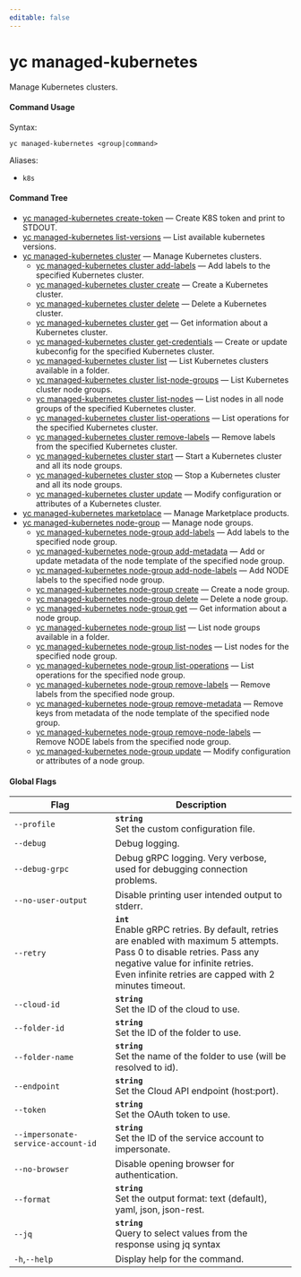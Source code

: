 ```yaml
---
editable: false
---
```


# yc managed-kubernetes

Manage Kubernetes clusters.

#### Command Usage

Syntax: 

`yc managed-kubernetes <group|command>`

Aliases: 

- `k8s`

#### Command Tree

- [yc managed-kubernetes create-token](create-token.md) — Create K8S token and print to STDOUT.
- [yc managed-kubernetes list-versions](list-versions.md) — List available kubernetes versions.
- [yc managed-kubernetes cluster](cluster/index.md) — Manage Kubernetes clusters.
	- [yc managed-kubernetes cluster add-labels](cluster/add-labels.md) — Add labels to the specified Kubernetes cluster.
	- [yc managed-kubernetes cluster create](cluster/create.md) — Create a Kubernetes cluster.
	- [yc managed-kubernetes cluster delete](cluster/delete.md) — Delete a Kubernetes cluster.
	- [yc managed-kubernetes cluster get](cluster/get.md) — Get information about a Kubernetes cluster.
	- [yc managed-kubernetes cluster get-credentials](cluster/get-credentials.md) — Create or update kubeconfig for the specified Kubernetes cluster.
	- [yc managed-kubernetes cluster list](cluster/list.md) — List Kubernetes clusters available in a folder.
	- [yc managed-kubernetes cluster list-node-groups](cluster/list-node-groups.md) — List Kubernetes cluster node groups.
	- [yc managed-kubernetes cluster list-nodes](cluster/list-nodes.md) — List nodes in all node groups of the specified Kubernetes cluster.
	- [yc managed-kubernetes cluster list-operations](cluster/list-operations.md) — List operations for the specified Kubernetes cluster.
	- [yc managed-kubernetes cluster remove-labels](cluster/remove-labels.md) — Remove labels from the specified Kubernetes cluster.
	- [yc managed-kubernetes cluster start](cluster/start.md) — Start a Kubernetes cluster and all its node groups.
	- [yc managed-kubernetes cluster stop](cluster/stop.md) — Stop a Kubernetes cluster and all its node groups.
	- [yc managed-kubernetes cluster update](cluster/update.md) — Modify configuration or attributes of a Kubernetes cluster.
- [yc managed-kubernetes marketplace](marketplace/index.md) — Manage Marketplace products.
- [yc managed-kubernetes node-group](node-group/index.md) — Manage node groups.
	- [yc managed-kubernetes node-group add-labels](node-group/add-labels.md) — Add labels to the specified node group.
	- [yc managed-kubernetes node-group add-metadata](node-group/add-metadata.md) — Add or update metadata of the node template of the specified node group.
	- [yc managed-kubernetes node-group add-node-labels](node-group/add-node-labels.md) — Add NODE labels to the specified node group.
	- [yc managed-kubernetes node-group create](node-group/create.md) — Create a node group.
	- [yc managed-kubernetes node-group delete](node-group/delete.md) — Delete a node group.
	- [yc managed-kubernetes node-group get](node-group/get.md) — Get information about a node group.
	- [yc managed-kubernetes node-group list](node-group/list.md) — List node groups available in a folder.
	- [yc managed-kubernetes node-group list-nodes](node-group/list-nodes.md) — List nodes for the specified node group.
	- [yc managed-kubernetes node-group list-operations](node-group/list-operations.md) — List operations for the specified node group.
	- [yc managed-kubernetes node-group remove-labels](node-group/remove-labels.md) — Remove labels from the specified node group.
	- [yc managed-kubernetes node-group remove-metadata](node-group/remove-metadata.md) — Remove keys from metadata of the node template of the specified node group.
	- [yc managed-kubernetes node-group remove-node-labels](node-group/remove-node-labels.md) — Remove NODE labels from the specified node group.
	- [yc managed-kubernetes node-group update](node-group/update.md) — Modify configuration or attributes of a node group.

#### Global Flags

| Flag | Description |
|----|----|
|`--profile`|<b>`string`</b><br/>Set the custom configuration file.|
|`--debug`|Debug logging.|
|`--debug-grpc`|Debug gRPC logging. Very verbose, used for debugging connection problems.|
|`--no-user-output`|Disable printing user intended output to stderr.|
|`--retry`|<b>`int`</b><br/>Enable gRPC retries. By default, retries are enabled with maximum 5 attempts.<br/>Pass 0 to disable retries. Pass any negative value for infinite retries.<br/>Even infinite retries are capped with 2 minutes timeout.|
|`--cloud-id`|<b>`string`</b><br/>Set the ID of the cloud to use.|
|`--folder-id`|<b>`string`</b><br/>Set the ID of the folder to use.|
|`--folder-name`|<b>`string`</b><br/>Set the name of the folder to use (will be resolved to id).|
|`--endpoint`|<b>`string`</b><br/>Set the Cloud API endpoint (host:port).|
|`--token`|<b>`string`</b><br/>Set the OAuth token to use.|
|`--impersonate-service-account-id`|<b>`string`</b><br/>Set the ID of the service account to impersonate.|
|`--no-browser`|Disable opening browser for authentication.|
|`--format`|<b>`string`</b><br/>Set the output format: text (default), yaml, json, json-rest.|
|`--jq`|<b>`string`</b><br/>Query to select values from the response using jq syntax|
|`-h`,`--help`|Display help for the command.|

